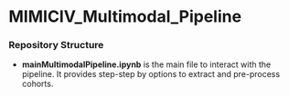 # MIMICIV_Multimodal_Pipeline

### Repository Structure

- **mainMultimodalPipeline.ipynb**
	is the main file to interact with the pipeline. It provides step-step by options to extract and pre-process cohorts.

